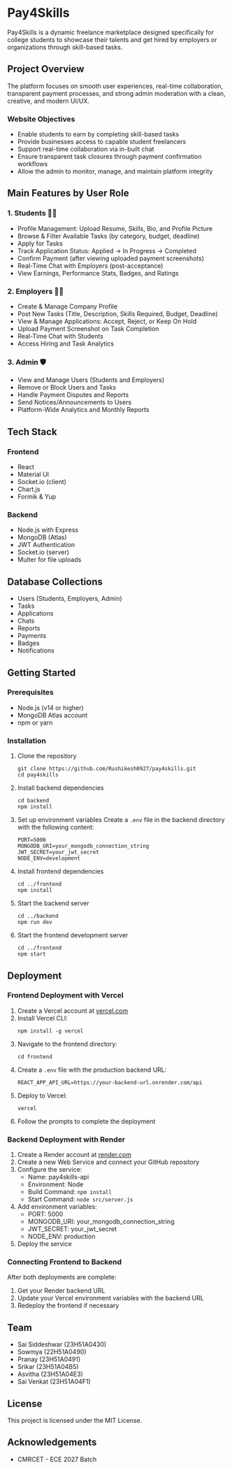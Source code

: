# Pay4Skills

Pay4Skills is a dynamic freelance marketplace designed specifically for college students to showcase their talents and get hired by employers or organizations through skill-based tasks.

## Project Overview

The platform focuses on smooth user experiences, real-time collaboration, transparent payment processes, and strong admin moderation with a clean, creative, and modern UI/UX.

### Website Objectives

- Enable students to earn by completing skill-based tasks
- Provide businesses access to capable student freelancers
- Support real-time collaboration via in-built chat
- Ensure transparent task closures through payment confirmation workflows
- Allow the admin to monitor, manage, and maintain platform integrity

## Main Features by User Role

### 1. Students 👩‍🎓
- Profile Management: Upload Resume, Skills, Bio, and Profile Picture
- Browse & Filter Available Tasks (by category, budget, deadline)
- Apply for Tasks
- Track Application Status: Applied → In Progress → Completed
- Confirm Payment (after viewing uploaded payment screenshots)
- Real-Time Chat with Employers (post-acceptance)
- View Earnings, Performance Stats, Badges, and Ratings

### 2. Employers 🧑‍💼
- Create & Manage Company Profile
- Post New Tasks (Title, Description, Skills Required, Budget, Deadline)
- View & Manage Applications: Accept, Reject, or Keep On Hold
- Upload Payment Screenshot on Task Completion
- Real-Time Chat with Students
- Access Hiring and Task Analytics

### 3. Admin 🛡
- View and Manage Users (Students and Employers)
- Remove or Block Users and Tasks
- Handle Payment Disputes and Reports
- Send Notices/Announcements to Users
- Platform-Wide Analytics and Monthly Reports

## Tech Stack

### Frontend
- React
- Material UI
- Socket.io (client)
- Chart.js
- Formik & Yup

### Backend
- Node.js with Express
- MongoDB (Atlas)
- JWT Authentication
- Socket.io (server)
- Multer for file uploads

## Database Collections
- Users (Students, Employers, Admin)
- Tasks
- Applications
- Chats
- Reports
- Payments
- Badges
- Notifications

## Getting Started

### Prerequisites
- Node.js (v14 or higher)
- MongoDB Atlas account
- npm or yarn

### Installation

1. Clone the repository
   ```
   git clone https://github.com/Rushikesh0927/pay4skills.git
   cd pay4skills
   ```

2. Install backend dependencies
   ```
   cd backend
   npm install
   ```

3. Set up environment variables
   Create a `.env` file in the backend directory with the following content:
   ```
   PORT=5000
   MONGODB_URI=your_mongodb_connection_string
   JWT_SECRET=your_jwt_secret
   NODE_ENV=development
   ```

4. Install frontend dependencies
   ```
   cd ../frontend
   npm install
   ```

5. Start the backend server
   ```
   cd ../backend
   npm run dev
   ```

6. Start the frontend development server
   ```
   cd ../frontend
   npm start
   ```

## Deployment

### Frontend Deployment with Vercel

1. Create a Vercel account at [vercel.com](https://vercel.com)
2. Install Vercel CLI:
   ```
   npm install -g vercel
   ```
3. Navigate to the frontend directory:
   ```
   cd frontend
   ```
4. Create a `.env` file with the production backend URL:
   ```
   REACT_APP_API_URL=https://your-backend-url.onrender.com/api
   ```
5. Deploy to Vercel:
   ```
   vercel
   ```
6. Follow the prompts to complete the deployment

### Backend Deployment with Render

1. Create a Render account at [render.com](https://render.com)
2. Create a new Web Service and connect your GitHub repository
3. Configure the service:
   - Name: pay4skills-api
   - Environment: Node
   - Build Command: `npm install`
   - Start Command: `node src/server.js`
4. Add environment variables:
   - PORT: 5000
   - MONGODB_URI: your_mongodb_connection_string
   - JWT_SECRET: your_jwt_secret
   - NODE_ENV: production
5. Deploy the service

### Connecting Frontend to Backend

After both deployments are complete:
1. Get your Render backend URL
2. Update your Vercel environment variables with the backend URL
3. Redeploy the frontend if necessary

## Team

- Sai Siddeshwar (23H51A0430)
- Sowmya (22H51A0490)
- Pranay (23H51A0491)
- Srikar (23H51A04B5)
- Asvitha (23H51A04E3)
- Sai Venkat (23H51A04F1)

## License

This project is licensed under the MIT License.

## Acknowledgements

- CMRCET - ECE 2027 Batch 